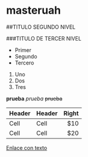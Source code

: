 # masteruah

##TITULO SEGUNDO NIVEL

###TITULO DE TERCER NIVEL

- Primer
- Segundo
- Tercero

1. Uno
2. Dos
3. Tres

**prueba**
*prueba*
~~prueba~~

| Header | Header   | Right |
| ------ | ------   |-----: |
| Cell   | Cell     | $10   |
| Cell   | Cell     | $20   |

[Enlace con texto](https://github.com/asanzdiego/curso-git-github-markdown-2018)



